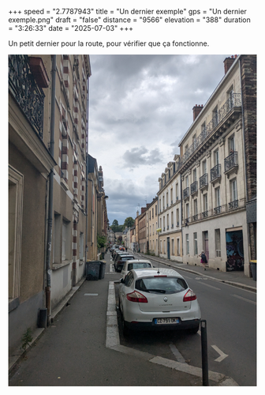 +++
speed = "2.7787943"
title = "Un dernier exemple"
gps = "Un dernier exemple.png"
draft = "false"
distance = "9566"
elevation = "388"
duration = "3:26:33"
date = "2025-07-03"
+++


Un petit dernier pour la route, pour vérifier que ça fonctionne.

![an image from this adventure](9c24ebb8-d57f-4b1e-aee4-5ea5ef7b4f70.jpg)

